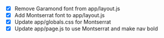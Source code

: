 - [x] Remove Garamond font from app/layout.js
- [x] Add Montserrat font to app/layout.js
- [x] Update app/globals.css for Montserrat
- [x] Update app/page.js to use Montserrat and make nav bold
